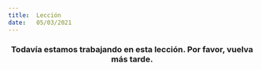 ```yaml
---
title:  Lección
date:   05/03/2021
---
```


### <center>Todavía estamos trabajando en esta lección. Por favor, vuelva más tarde.</center>